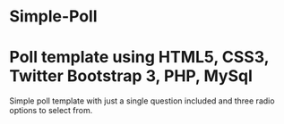 # Simple-Poll
<h1>Poll template using HTML5, CSS3, Twitter Bootstrap 3, PHP, MySql</h1>

Simple poll template with just a single question included and three radio options to select from.
